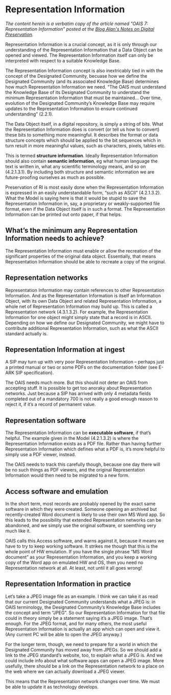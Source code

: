 # Representation Information



*The content herein is a verbatim copy of the article named "OAIS 7: Representation Information" posted at the [Blog Alan's Notes on Digital Preservation](https://alanake.wordpress.com/2008/01/24/oais-7-representation-information/ ).*


Representation Information is a crucial concept, as it is only through our understanding of the Representation Information that a Data Object can be opened and viewed. The Representation Information itself can only be interpreted with respect to a suitable Knowledge Base.

The Representation Information concept is also inextricably tied in with the concept of the Designated Community, becuase how we define the Designated Community (and its associated Knowledge Base) determines how much Representation Information we need. “The OAIS must understand the Knowledge Base of its Designated Community to understand the minimum Representation Information that must be maintained… Over time, evolution of the Designated Community’s Knowledge Base may require updates to the Representation Information to ensure continued understanding” (2.2.1).


The Data Object itself, in a digital repository, is simply a string of bits. What the Representation Information does is convert (or tell us how to convert) these bits to something more meaningful. It describes the format or data structure concepts which should be applied to the bit sequences which in turn result in more meaningful values, such as characters, pixels, tables etc.

This is termed **structure information**. Ideally Representation Information should also contain **semantic information**, eg what human language the text is written in, what any scientific terminology means, and so on (4.2.1.3.1). By including both structure and semantic information we are future-proofing ourselves as much as possible.

Preservation of RI is most easily done when the Representation Information is expressed in an easily understandable form, “such as ASCII” (4.2.1.3.2). What the Model is saying here is that it would be stupid to save the Representation Information in, say, a proprietary or weakly-supported file format, even if the Data Object itself is in such a format. The Representation Information can be printed out onto paper, if that helps.

## What’s the minimum any Representation Information needs to achieve?

The Representation Information must enable or allow the recreation of the significant properties of the original data object. Essentially, that means Representation Information should be able to recreate a copy of the original.

## Representation networks

Representation Information may contain references to other Representation Information. And as the Representation Information is itself an Information Object, with its own Data Object and related Representation Information, a whole net of Representation Information may build up. This is called a Representation network (4.3.1.3.2). For example, the Representation Information for one object might simply state that a record is in ASCII. Depending on how we define our Designated Community, we might have to contribute additional Representation Information, such as what the ASCII standard actually is.

## Representation Information at ingest

A SIP may turn up with very poor Representation Information – perhaps just a printed manual or two or some PDFs on the documentation folder (see E-ARK SIP specification). 

The OAIS needs much more. But this should not deter an OAIS from accepting stuff. It is possible to get too anoraky about Representation networks. Just because a SIP has arrived with only 4 metadata fields completed out of a mandatory 700 is not really a good enough reason to reject it, if it’s a record of permanent value.

## Representation software

The Representation Information can be **executable software**, if that’s helpful. The example given in the Model (4.2.1.3.2) is where the Representation Information exists as a PDF file. Rather than having further Representation Information which defines what a PDF is, it’s more helpful to simply use a PDF viewer, instead. 

The OAIS needs to track this carefully though, because one day there will be no such things as PDF viewers, and the original Representation Information would then need to be migrated to a new form.

## Access software and emulation

In the short term, most records are probably opened by the exact same software in which they were created. Someone opening an archived but recently-created Word document is likely to use their own MS Word app. So this leads to the possibility that extended Representation networks can be abandoned, and we simply use the original software, or soemthing very much like it. 

OAIS calls this Access software, and warns against it, because it means we have to try to keep working software. It strikes me though that this is the whole point of HW emulation. If you have the single phrase “MS Word document” as your Representation Information, and you keep a working copy of the Word app on emulated HW and OS, then you need no Representation network at all. At least, not until it all goes wrong!

## Representation Information in practice

Let’s take a JPEG image file as an example. I think we can take it as read that our current Designated Community understands what a JPEG is: in OAIS terminology, the Designated Community’s Knowledge Base includes the concept and term “JPEG”. So our Representation Information for that file could in theory simply be a statement saying it’s a JPEG image. That’s enough. For the JPEG format, and for many others, the most useful Representation Information is actually an app which can open and view it. (Any current PC will be able to open the JPEG anyway.)

For the longer term, though, we need to prepare for a world in which the Designated Community has moved away from JPEGs. So we should add a link to the JPEG standard’s website, too, to explain what a JPEG is. And we could include info about what software apps can open a JPEG image. More usefully, there should be a link on the Representation network to a place on the web where we can actually download a JPEG viewer.

This means that the Representation network changes over time. We must be able to update it as technology develops.